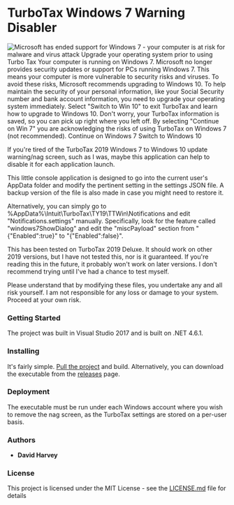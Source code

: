 # TurboTax Windows 7 Warning Disabler

![Microsoft has ended support for Windows 7 - your computer is at risk for
malware and virus attack Upgrade your operating system prior to using Turbo Tax
Your computer is running on Windows 7. Microsoft no longer provides security updates or support for PCs running Windows 7. This means your computer is more vulnerable to security risks and viruses. To avoid these risks, Microsoft recommends upgrading to Windows 10.
To help maintain the security of your personal information, like your Social Security number and bank account information, you need to upgrade your operating system immediately.
Select "Switch to Win 10" to exit TurboTax and learn how to upgrade to Windows 10. Don't worry, your TurboTax information is saved, so you can pick up right where you left off.
By selecting "Continue on Win 7" you are acknowledging the risks of using TurboTax on Windows 7 (not recommended).
Continue on Windows 7
Switch to Windows 10](images/TurboTaxWindows7Nag.png)

If you're tired of the TurboTax 2019 Windows 7 to Windows 10 update warning/nag screen, such as I was, maybe this application can help to disable it for each application launch.

This little console application is designed to go into the current user's AppData folder and modify the pertinent setting in the settings JSON file. A backup version of the file is also made in case you might need to restore it.

Alternatively, you can simply go to %AppData%\Intuit\TurboTax\TY19\TTWin\Notifications and edit "Notifications.settings" manually. Specifically, look for the feature called "windows7ShowDialog" and edit the "miscPayload" section from "{\"Enabled\":true}" to "{\"Enabled\":false}".

This has been tested on TurboTax 2019 Deluxe. It should work on other 2019 versions, but I have not tested this, nor is it guaranteed. If you're reading this in the future, it probably won't work on later versions. I don't recommend trying until I've had a chance to test myself.

Please understand that by modifying these files, you undertake any and all risk yourself. I am not responsible for any loss or damage to your system. Proceed at your own risk.

### Getting Started

The project was built in Visual Studio 2017 and is built on .NET 4.6.1.

### Installing

It's fairly simple. [Pull the project](https://github.com/djharvey/TurboTaxWindows7WarningDisabler) and build. Alternatively, you can download the executable from the [releases](https://github.com/djharvey/TurboTaxWindows7WarningDisabler/releases) page.

### Deployment

The executable must be run under each Windows account where you wish to remove the nag screen, as the TurboTax settings are stored on a per-user basis.

### Authors

* **David Harvey**

### License

This project is licensed under the MIT License - see the [LICENSE.md](License.md) file for details
